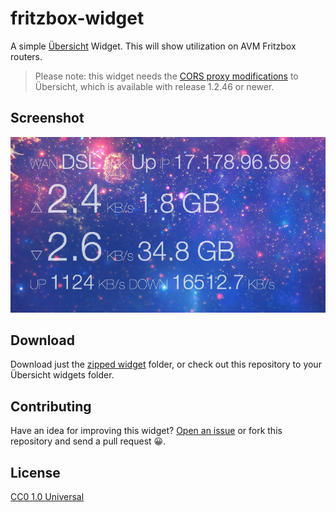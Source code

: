 fritzbox-widget
==========================

A simple [Übersicht](http://tracesof.net/uebersicht/) Widget. This will show utilization on AVM Fritzbox routers.

> Please note: this widget needs the [CORS proxy modifications](https://github.com/felixhageloh/uebersicht/pull/253) to Übersicht,
> which is available with release 1.2.46 or newer.

## Screenshot

![Fritzbox widget for übersicht](./screenshot.png)

## Download

Download just the [zipped widget](https://github.com/zuckschwerdt/fritzbox-widget/raw/master/fritzbox.widget.zip) folder, or check out this repository to your Übersicht widgets folder.

## Contributing

Have an idea for improving this widget? [Open an issue](https://github.com/zuckschwerdt/fritzbox-widget/issues/new) or fork this repository and send a pull request :grinning:.

## License

[CC0 1.0 Universal](./LICENSE)
